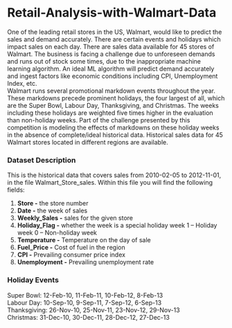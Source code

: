 # Retail-Analysis-with-Walmart-Data
One of the leading retail stores in the US, Walmart, would like to predict the sales and demand accurately. There are certain events and holidays which impact sales on each day. There are sales data available for 45 stores of Walmart. The business is facing a challenge due to unforeseen demands and runs out of stock some times, due to the inappropriate machine learning algorithm. An ideal ML algorithm will predict demand accurately and ingest factors like economic conditions including CPI, Unemployment Index, etc.\
Walmart runs several promotional markdown events throughout the year. These markdowns precede prominent holidays, the four largest of all, which are the Super Bowl, Labour Day, Thanksgiving, and Christmas. The weeks including these holidays are weighted five times higher in the evaluation than non-holiday weeks. Part of the challenge presented by this competition is modeling the effects of markdowns on these holiday weeks in the absence of complete/ideal historical data. Historical sales data for 45 Walmart stores located in different regions are available.

### Dataset Description

This is the historical data that covers sales from 2010-02-05 to 2012-11-01, in the file Walmart_Store_sales. Within this file you will find the following fields:
1. **Store -** the store number
2. **Date -** the week of sales
3. **Weekly_Sales -** sales for the given store
4. **Holiday_Flag -** whether the week is a special holiday week 1 – Holiday week 0 – Non-holiday week
5. **Temperature -** Temperature on the day of sale
6. **Fuel_Price -** Cost of fuel in the region
7. **CPI -** Prevailing consumer price index
8. **Unemployment -** Prevailing unemployment rate

### Holiday Events
Super Bowl: 12-Feb-10, 11-Feb-11, 10-Feb-12, 8-Feb-13\
Labour Day: 10-Sep-10, 9-Sep-11, 7-Sep-12, 6-Sep-13\
Thanksgiving: 26-Nov-10, 25-Nov-11, 23-Nov-12, 29-Nov-13\
Christmas: 31-Dec-10, 30-Dec-11, 28-Dec-12, 27-Dec-13
